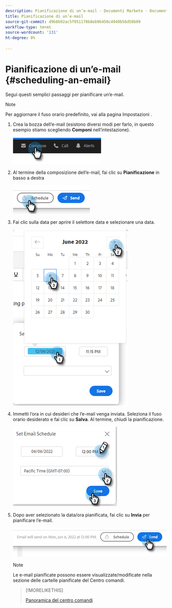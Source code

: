 ```yaml
---
description: Pianificazione di un’e-mail - Documenti Marketo - Documentazione del prodotto
title: Pianificazione di un’e-mail
source-git-commit: d9b8b92ac5f051178b8eb9b450c4949b56d50b99
workflow-type: tm+mt
source-wordcount: '131'
ht-degree: 0%

---
```


# Pianificazione di un’e-mail {#scheduling-an-email}

Segui questi semplici passaggi per pianificare un’e-mail.

>[!NOTE]
>
>Per aggiornare il fuso orario predefinito, vai alla pagina Impostazioni .

1. Crea la bozza dell’e-mail (esistono diversi modi per farlo, in questo esempio stiamo scegliendo **Componi** nell’intestazione).

   ![](assets/scheduling-an-email-1.png)

1. Al termine della composizione dell’e-mail, fai clic su **Pianificazione** in basso a destra

   ![](assets/scheduling-an-email-2.png)

1. Fai clic sulla data per aprire il selettore data e selezionare una data.

   ![](assets/scheduling-an-email-3.png)

1. Immetti l’ora in cui desideri che l’e-mail venga inviata. Seleziona il fuso orario desiderato e fai clic su **Salva**. Al termine, chiudi la pianificazione.

   ![](assets/scheduling-an-email-4.png)

1. Dopo aver selezionato la data/ora pianificata, fai clic su **Invia** per pianificare l’e-mail.

   ![](assets/scheduling-an-email-5.png)

   >[!NOTE]
   >
   >Le e-mail pianificate possono essere visualizzate/modificate nella sezione delle cartelle pianificate del Centro comandi.

   >[!MORELIKETHIS]
   >
   >[Panoramica del centro comandi](/help/marketo/product-docs/marketo-sales-insight/actions/email/command-center/command-center-overview.md)
